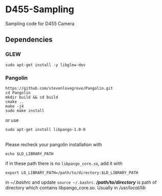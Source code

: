 # D455-Sampling
Sampling code for D455 Camera

## Dependencies
### GLEW
```
sudo apt-get install -y libglew-dev
```
### Pangolin
```
https://github.com/stevenlovegrove/Pangolin.git
cd Pangolin
mkdir build && cd build
cmake ..
make -j4
sudo make install
```
or use
```
sudo apt-get install libpango-1.0-0
```
\
Please recheck your pangolin installation with
```
echo $LD_LIBRARY_PATH
```
if in these path there is no ```libpango_core.so```, add it with 
```
export LD_LIBRARY_PATH=/path/to/directory:$LD_LIBRARY_PATH
```
in *~/.bashrc* and update ```source ~/.bashrc```. ***/path/to/directory*** is path of directory which contains libpango_core.so. Usually in */usr/local/lib*
